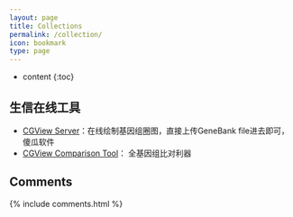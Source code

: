 ```yaml
---
layout: page
title: Collections
permalink: /collection/
icon: bookmark
type: page
---
```


* content
{:toc}

## 生信在线工具

- [CGView Server](http://stothard.afns.ualberta.ca/cgview_server/index.html)：在线绘制基因组圈图，直接上传GeneBank file进去即可，傻瓜软件
- [CGView Comparison Tool](http://stothard.afns.ualberta.ca/downloads/CCT/tutorials.html)： 全基因组比对利器

## Comments

{% include comments.html %}

